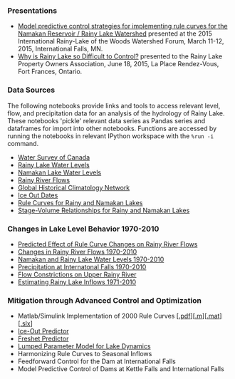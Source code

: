 ### Presentations

* [Model predictive control strategies for implementing rule curves for the Namakan Reservoir / Rainy Lake Watershed](http://jckantor.github.io/Rainy-Lake-Hydrology/pdf/Watershed_Forum_2015_Slides.pdf) presented at the 2015 International Rainy-Lake of the Woods Watershed Forum, March 11-12, 2015, International Falls, MN.
* [Why is Rainy Lake so Difficult to Control?](http://jckantor.github.io/Rainy-Lake-Hydrology/pdf/RLPOA_Open_House_2015_Slides.pdf) presented to the Rainy Lake Property Owners Association, June 18, 2015, La Place Rendez-Vous, Fort Frances, Ontario.

### Data Sources ###

The following notebooks provide links and tools to access relevant level, flow, and precipitation data for an analysis of the hydrology of Rainy Lake. These notebooks 'pickle' relevant data series as Pandas series and dataframes for import into other notebooks. Functions are accessed by running the notebooks in relevant IPython workspace with the `%run -i` command.

* [Water Survey of Canada](http://nbviewer.ipython.org/github/jckantor/Rainy-Lake-Hydrology/blob/master/Water_Survey_of_Canada.ipynb)
* [Rainy Lake Water Levels](http://nbviewer.ipython.org/github/jckantor/Rainy-Lake-Hydrology/blob/master/Rainy_Lake_Water_Levels.ipynb)
* [Namakan Lake Water Levels](http://nbviewer.ipython.org/github/jckantor/Rainy-Lake-Hydrology/blob/master/Namakan_Lake_Water_Levels.ipynb)
* [Rainy River Flows](http://nbviewer.ipython.org/github/jckantor/Rainy-Lake-Hydrology/blob/master/Rainy_River_Flows.ipynb)
* [Global Historical Climatology Network](http://nbviewer.ipython.org/github/jckantor/Rainy-Lake-Hydrology/blob/master/Global_Historical_Climatology_Network.ipynb)
* [Ice Out Dates](http://nbviewer.ipython.org/github/jckantor/Rainy-Lake-Hydrology/blob/master/Ice_Out_Dates.ipynb)
* [Rule Curves for Rainy and Namakan Lakes](http://nbviewer.ipython.org/github/jckantor/Rainy-Lake-Hydrology/blob/master/Rule_Curves_for_Rainy_and_Namakan_Lakes.ipynb)
* [Stage-Volume Relationships for Rainy and Namakan Lakes](http://nbviewer.ipython.org/github/jckantor/Rainy-Lake-Hydrology/blob/master/Stage-Volume_Relationships.ipynb)

### Changes in Lake Level Behavior 1970-2010 ###

* [Predicted Effect of Rule Curve Changes on Rainy River Flows](http://nbviewer.ipython.org/github/jckantor/Rainy-Lake-Hydrology/blob/master/Predicted_Effect_of_Rule_Curve_Changes_on_Rainy_River_Flows.ipynb)
* [Changes in Rainy River Flows 1970-2010](http://nbviewer.ipython.org/github/jckantor/Rainy-Lake-Hydrology/blob/master/Changes_in_Rainy_River_Flows_1970-2010.ipynb)
* [Namakan and Rainy Lake Water Levels 1970-2010](http://nbviewer.ipython.org/github/jckantor/Rainy-Lake-Hydrology/blob/master/Namakan_and_Rainy_Lake_Water_Levels_1970-2010.ipynb)
* [Precipitation at Internatonal Falls 1970-2010](http://nbviewer.ipython.org/github/jckantor/Rainy-Lake-Hydrology/blob/master/Precipitation_at_International_Falls_1970-2010.ipynb)
* [Flow Constrictions on Upper Rainy River](http://nbviewer.ipython.org/github/jckantor/Rainy-Lake-Hydrology/blob/master/Flow_Constrictions_on_Upper_Rainy_River.ipynb)
* [Estimating Rainy Lake Inflows 1971-2010](http://nbviewer.ipython.org/github/jckantor/Rainy-Lake-Hydrology/blob/master/Estimating_Rainy_Lake_Inflows_1971-2010.ipynb)

### Mitigation through Advanced Control and Optimization ###

* Matlab/Simulink Implementation of 2000 Rule Curves [[.pdf](http://jckantor.github.io/Rainy-Lake-Hydrology/pdf/Rainy_Lake_Simulation_Model.pdf)][[.m](https://github.com/jckantor/Rainy-Lake-Hydrology/blob/master/Rainy_Lake_Simulation_Model_Script.m)][[.mat](http://jckantor.github.io/Rainy-Lake-Hydrology/pdf/Rainy)][[.slx](https://github.com/jckantor/Rainy-Lake-Hydrology/blob/master/Rainy_Lake_Simulation_Model.slx)]
* [Ice-Out Predictor](http://nbviewer.ipython.org/github/jckantor/Rainy-Lake-Hydrology/blob/master/Ice_Out_Predictor_for_Rainy_Lake.ipynb)
* [Freshet Predictor](http://nbviewer.ipython.org/github/jckantor/Rainy-Lake-Hydrology/blob/master/Freshet_Predictor_for_Rainy_Lake.ipynb)
*  [Lumped Parameter Model for Lake Dynamics](http://nbviewer.ipython.org/github/jckantor/Rainy-Lake-Hydrology/blob/master/Lumped_Parameter_Model_for_Lake_Dynamics.ipynb)
* Harmonizing Rule Curves to Seasonal Inflows
* Feedforward Control for the Dam at International Falls
* Model Predictive Control of Dams at Kettle Falls and International Falls


